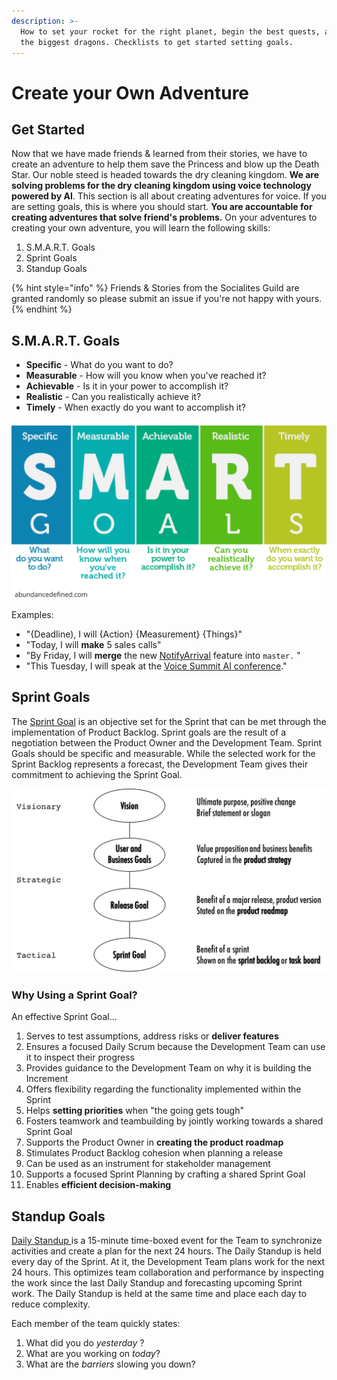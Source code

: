 ```yaml
---
description: >-
  How to set your rocket for the right planet, begin the best quests, and slay
  the biggest dragons. Checklists to get started setting goals.
---
```


# Create your Own Adventure

## Get Started

Now that we have made friends & learned from their stories, we have to create an adventure to help them save the Princess and blow up the Death Star. Our noble steed is headed towards the dry cleaning kingdom. **We are solving problems for the dry cleaning kingdom using voice technology powered by AI**. This section is all about creating adventures for voice. If you are setting goals, this is where you should start. **You are accountable for creating adventures that solve friend's problems.** On your adventures to creating your own adventure, you will learn the following skills:

1. S.M.A.R.T. Goals
2. Sprint Goals
3. Standup Goals

{% hint style="info" %}
Friends & Stories from the Socialites Guild are granted randomly so please submit an issue if you're not happy with yours.
{% endhint %}

## S.M.A.R.T. Goals

* **Specific** - What do you want to do?
* **Measurable** - How will you know when you've reached it?
* **Achievable** - Is it in your power to accomplish it?
* **Realistic** - Can you realistically achieve it?
* **Timely** - When exactly do you want to accomplish it?

![](../.gitbook/assets/smartgoals-1024x576.png)

Examples:

* "{Deadline\), I will {Action} {Measurement} {Things}"
* "Today, I will **make** 5 sales calls"
* "By Friday, I will **merge** the new [NotifyArrival](https://docs.voicedrycleaner.com/notifyarrival) feature into `master.` "
* "This Tuesday, I will speak at the [Voice Summit AI conference](https://www.voicesummit.ai/)."

## Sprint Goals

The [Sprint Goal](https://www.scrum.org/resources/blog/11-advantages-using-sprint-goal) is an objective set for the Sprint that can be met through the implementation of Product Backlog. Sprint goals are the result of a negotiation between the Product Owner and the Development Team. Sprint Goals should be specific and measurable. While the selected work for the Sprint Backlog represents a forecast, the Development Team gives their commitment to achieving the Sprint Goal.

![](../.gitbook/assets/cascading-goals.png)

### Why Using a Sprint Goal?

An effective Sprint Goal...

1. Serves to test assumptions, address risks or **deliver features**
2. Ensures a focused Daily Scrum because the Development Team can use it to inspect their progress
3. Provides guidance to the Development Team on why it is building the Increment
4. Offers flexibility regarding the functionality implemented within the Sprint
5. Helps **setting priorities** when "the going gets tough"
6. Fosters teamwork and teambuilding by jointly working towards a shared Sprint Goal
7. Supports the Product Owner in **creating the product roadmap**
8. Stimulates Product Backlog cohesion when planning a release
9. Can be used as an instrument for stakeholder management
10. Supports a focused Sprint Planning by crafting a shared Sprint Goal
11. Enables **efficient decision-making**

## Standup Goals

[Daily Standup ](https://www.scrum.org/resources/what-is-a-daily-scrum)is a 15-minute time-boxed event for the Team to synchronize activities and create a plan for the next 24 hours. The Daily Standup is held every day of the Sprint. At it, the Development Team plans work for the next 24 hours. This optimizes team collaboration and performance by inspecting the work since the last Daily Standup and forecasting upcoming Sprint work. The Daily Standup is held at the same time and place each day to reduce complexity.

Each member of the team quickly states:

1. What did you do _yesterday_ ? 
2. What are you working on _today_? 
3. What are the _barriers_ slowing you down?

